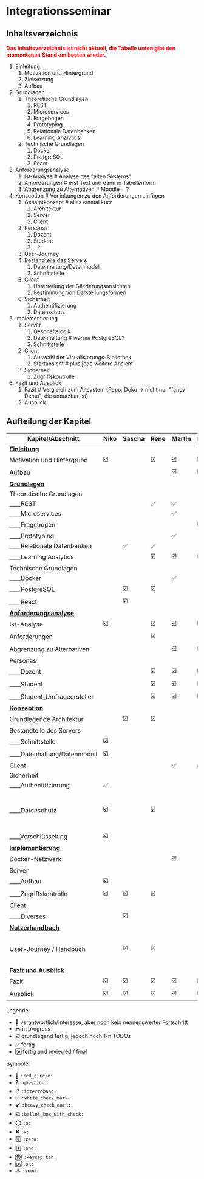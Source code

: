 # Integrationsseminar 

## Inhaltsverzeichnis

<span style="color: red; font-weight: bold;">Das Inhaltsverzeichnis ist nicht aktuell, die Tabelle unten gibt den momentanen Stand am besten wieder.</span>

1. Einleitung
   1. Motivation und Hintergrund
   1. Zielsetzung
   1. Aufbau
1. Grundlagen
   1. Theoretische Grundlagen
      1. REST
      1. Microservices
      1. Fragebogen
      1. Prototyping
      1. Relationale Datenbanken
      1. Learning Analytics
   1. Technische Grundlagen
      1. Docker
      1. PostgreSQL
      1. React
1. Anforderungsanalyse
   1. Ist-Analyse # Analyse des "alten Systems"
   1. Anforderungen # erst Text und dann in Tabellenform
   1. Abgrenzung zu Alternativen # Moodle + ?
1. Konzeption # Verlinkungen zu den Anforderungen einfügen
   1. Gesamtkonzept # alles einmal kurz
      1. Architektur
      1. Server
      1. Client
   1. Personas
      1. Dozent
      1. Student
      1. ...?
   1. User-Journey
   1. Bestandteile des Servers
      1. Datenhaltung/Datenmodell
      2. Schnittstelle
   1. Client
      1. Unterteilung der Gliederungsansichten
      1. Bestimmung von Darstellungsformen
   1. Sicherheit
      1. Authentifizierung
      2. Datenschutz
2. Implementierung
   1. Server
      1. Geschäftslogik
      2. Datenhaltung # warum PostgreSQL?
      3. Schnittstelle
   2. Client
      1. Auswahl der Visualisierungs-Bibliothek
      2. Startansicht # plus jede weitere Ansicht
   3. Sicherheit
      1. Zugriffskontrolle
3. Fazit und Ausblick
   1. Fazit # Vergleich zum Altsystem (Repo, Doku -> nicht nur "fancy Demo", die unnutzbar ist)
   2. Ausblick

## Aufteilung der Kapitel

| Kapitel/Abschnitt              | Niko                    | Sascha                  | Rene                    | Martin                  | Erik                    | Julian | Kommentar                                               |
| ------------------------------ | ----------------------- | ----------------------- | ----------------------- | ----------------------- | ----------------------- | ------ | ------------------------------------------------------- |
| **<u>Einleitung</u>**          |                         |                         |                         |                         |                         |        |                                                         |
| Motivation und Hintergrund     | :ballot_box_with_check: |                         | :ballot_box_with_check: | :ballot_box_with_check: | :ballot_box_with_check: |        |                                                         |
| Aufbau                         |                         |                         |                         | :ballot_box_with_check: | :ballot_box_with_check: |        |                                                         |
| **<u>Grundlagen</u>**          |                         |                         |                         |                         |                         |        |                                                         |
| Theoretische Grundlagen        |                         |                         |                         |                         |                         |        |                                                         |
| ____REST                       |                         |                         | :white_check_mark:      | :white_check_mark:      |                         |        |                                                         |
| ____Microservices              |                         |                         |                         | :white_check_mark:      |                         |        |                                                         |
| ____Fragebogen                 |                         |                         |                         |                         | :ballot_box_with_check: |        |                                                         |
| ____Prototyping                |                         |                         |                         | :white_check_mark:      |                         |        |                                                         |
| ____Relationale Datenbanken    |                         | :white_check_mark:      | :white_check_mark:      |                         |                         |        |                                                         |
| ____Learning Analytics         |                         |                         | :ballot_box_with_check: | :ballot_box_with_check: | :ballot_box_with_check: |        |                                                         |
| Technische Grundlagen          |                         |                         |                         |                         |                         |        |                                                         |
| ____Docker                     |                         |                         |                         | :white_check_mark:      |                         |        |                                                         |
| ____PostgreSQL                 |                         | :ballot_box_with_check: | :ballot_box_with_check: |                         |                         |        |                                                         |
| ____React                      |                         | :ballot_box_with_check: |                         |                         |                         |        |                                                         |
| **<u>Anforderungsanalyse</u>** |                         |                         |                         |                         |                         |        |                                                         |
| Ist-Analyse                    | :ballot_box_with_check: |                         | :ballot_box_with_check: | :ballot_box_with_check: | :ballot_box_with_check: |        |                                                         |
| Anforderungen                  |                         |                         | :ballot_box_with_check: |                         |                         |        |                                                         |
| Abgrenzung zu Alternativen     |                         |                         |                         | :ballot_box_with_check: | :ballot_box_with_check: |        |                                                         |
| Personas                       |                         |                         |                         |                         |                         |        |                                                         |
| ____Dozent                     |                         |                         | :ballot_box_with_check: | :ballot_box_with_check: | :ballot_box_with_check: |        |                                                         |
| ____Student                    |                         |                         | :ballot_box_with_check: | :ballot_box_with_check: | :ballot_box_with_check: |        |                                                         |
| ____Student_Umfrageersteller   |                         |                         | :ballot_box_with_check: | :ballot_box_with_check: | :ballot_box_with_check: |        |                                                         |
| **<u>Konzeption</u>**          |                         |                         |                         |                         |                         |        |                                                         |
| Grundlegende Architektur       |                         | :ballot_box_with_check: | :ballot_box_with_check: |                         |                         |        |                                                         |
| Bestandteile des Servers       |                         |                         |                         |                         |                         |        |                                                         |
| ____Schnittstelle              | :ballot_box_with_check: |                         |                         |                         |                         |        |                                                         |
| ____Datenhaltung/Datenmodell   | :ballot_box_with_check: |                         |                         |                         |                         |        |                                                         |
| Client                         |                         |                         |                         | :white_check_mark:      | :white_check_mark:      |        |                                                         |
| Sicherheit                     |                         |                         |                         |                         |                         |        |                                                         |
| ____Authentifizierung          | :white_check_mark:      |                         |                         |                         |                         |        |                                                         |
| ____Datenschutz                | :ballot_box_with_check: |                         | :ballot_box_with_check: |                         |                         |        | Beschreibung inwiefern das für das Projekt wichtig ist. |
| ____Verschlüsselung            | :ballot_box_with_check: |                         |                         |                         |                         |        |                                                         |
| **<u>Implementierung</u>**     |                         |                         |                         |                         |                         |        |                                                         |
| Docker-Netzwerk                |                         |                         |                         | :ballot_box_with_check: |                         |        |                                                         |
| Server                         |                         |                         |                         |                         |                         |        |                                                         |
| ____Aufbau                     | :ballot_box_with_check: |                         |                         |                         |                         |        |                                                         |
| ____Zugriffskontrolle          | :ballot_box_with_check: | :ballot_box_with_check: | :ballot_box_with_check: |                         |                         |        |                                                         |
| Client                         |                         |                         |                         |                         |                         |        |                                                         |
| ____Diverses                   |                         | :ballot_box_with_check: |                         |                         |                         |        |                                                         |
| **<u>Nutzerhandbuch</u>**      |                         |                         |                         |                         |                         |        |                                                         |
| User-Journey / Handbuch        |                         | :ballot_box_with_check: | :ballot_box_with_check: |                         |                         |        | Screenshots mit Markierung + BPMN                       |
| **<u>Fazit und Ausblick</u>**  |                         |                         |                         |                         |                         |        |                                                         |
| Fazit                          | :ballot_box_with_check: | :ballot_box_with_check: | :ballot_box_with_check: | :ballot_box_with_check: | :ballot_box_with_check: |        |                                                         |
| Ausblick                       | :ballot_box_with_check: | :ballot_box_with_check: | :ballot_box_with_check: | :ballot_box_with_check: | :ballot_box_with_check: |        |                                                         |

Legende:
- :red_circle: verantwortlich/Interesse, aber noch kein nennenswerter Fortschritt
- :soon: in progress
- :ballot_box_with_check: grundlegend fertig, jedoch noch 1-n TODOs
- :white_check_mark: fertig
- :ok: fertig und reviewed / final

Symbole:
- :red_circle: `:red_circle:`
- :question: `:question:`
- :interrobang: `:interrobang:`
- :white_check_mark: `:white_check_mark:`
- :heavy_check_mark: `:heavy_check_mark:`
- :ballot_box_with_check: `:ballot_box_with_check:`
- :o: `:o:`
- :x: `:x:`
- :zero: `:zero:`
- :one: `:one:`
- :keycap_ten: `:keycap_ten:`
- :ok: `:ok:`
- :soon: `:soon:`
